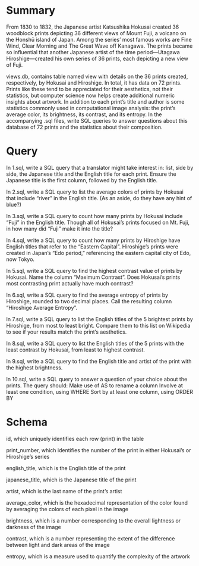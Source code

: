 # Summary
From 1830 to 1832, the Japanese artist Katsushika Hokusai created 36 woodblock prints depicting 36 different views of Mount Fuji, a volcano on the Honshū island of Japan. Among the series’ most famous works are Fine Wind, Clear Morning and The Great Wave off Kanagawa. The prints became so influential that another Japanese artist of the time period—Utagawa Hiroshige—created his own series of 36 prints, each depicting a new view of Fuji.

views.db, contains table named view with details on the 36 prints created, respectively, by Hokusai and Hiroshige. In total, it has data on 72 prints. Prints like these tend to be appreciated for their aesthetics, not their statistics, but computer science now helps create additional numeric insights about artwork. In addition to each print’s title and author is some statistics commonly used in computational image analysis: the print’s average color, its brightness, its contrast, and its entropy. In the accompanying .sql files, write SQL queries to answer questions about this database of 72 prints and the statistics about their composition.

# Query
In 1.sql, write a SQL query that a translator might take interest in: list, side by side, the Japanese title and the English title for each print. Ensure the Japanese title is the first column, followed by the English title.

In 2.sql, write a SQL query to list the average colors of prints by Hokusai that include “river” in the English title. (As an aside, do they have any hint of blue?)

In 3.sql, write a SQL query to count how many prints by Hokusai include “Fuji” in the English title. Though all of Hokusai’s prints focused on Mt. Fuji, in how many did “Fuji” make it into the title?

In 4.sql, write a SQL query to count how many prints by Hiroshige have English titles that refer to the “Eastern Capital”. Hiroshige’s prints were created in Japan’s “Edo period,” referencing the eastern capital city of Edo, now Tokyo.

In 5.sql, write a SQL query to find the highest contrast value of prints by Hokusai. Name the column “Maximum Contrast”. Does Hokusai’s prints most contrasting print actually have much contrast?

In 6.sql, write a SQL query to find the average entropy of prints by Hiroshige, rounded to two decimal places. Call the resulting column “Hiroshige Average Entropy”.

In 7.sql, write a SQL query to list the English titles of the 5 brightest prints by Hiroshige, from most to least bright. Compare them to this list on Wikipedia to see if your results match the print’s aesthetics.

In 8.sql, write a SQL query to list the English titles of the 5 prints with the least contrast by Hokusai, from least to highest contrast.

In 9.sql, write a SQL query to find the English title and artist of the print with the highest brightness.

In 10.sql, write a SQL query to answer a question of your choice about the prints. The query should:
Make use of AS to rename a column
Involve at least one condition, using WHERE
Sort by at least one column, using ORDER BY

# Schema
id, which uniquely identifies each row (print) in the table

print_number, which identifies the number of the print in either Hokusai’s or Hiroshige’s series

english_title, which is the English title of the print

japanese_title, which is the Japanese title of the print

artist, which is the last name of the print’s artist

average_color, which is the hexadecimal representation of the color found by averaging the colors of each pixel in the image

brightness, which is a number corresponding to the overall lightness or darkness of the image

contrast, which is a number representing the extent of the difference between light and dark areas of the image

entropy, which is a measure used to quantify the complexity of the artwork

